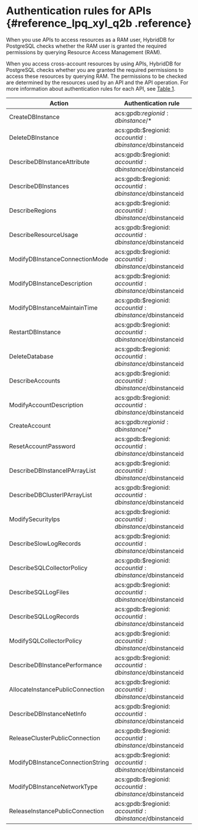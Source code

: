 # Authentication rules for APIs {#reference_lpq_xyl_q2b .reference}

When you use APIs to access resources as a RAM user, HybridDB for PostgreSQL checks whether the RAM user is granted the required permissions by querying Resource Access Management \(RAM\).

When you access cross-account resources by using APIs, HybridDB for PostgreSQL checks whether you are granted the required permissions to access these resources by querying RAM. The permissions to be checked are determined by the resources used by an API and the API operation. For more information about authentication rules for each API, see [Table 1](#table_zcx_cft_jbb).

|Action|Authentication rule|
|------|-------------------|
|CreateDBInstance|acs:gpdb:$regionid: dbinstance /$\*|
|DeleteDBInstance|acs:gpdb:$regionid: $accountid:dbinstance/$dbinstanceid|
|DescribeDBInstanceAttribute|acs:gpdb:$regionid: $accountid:dbinstance/$dbinstanceid|
|DescribeDBInstances|acs:gpdb:$regionid: $accountid:dbinstance/$dbinstanceid|
|DescribeRegions|acs:gpdb:$regionid: $accountid:dbinstance/$dbinstanceid|
|DescribeResourceUsage|acs:gpdb:$regionid: $accountid:dbinstance/$dbinstanceid|
|ModifyDBInstanceConnectionMode|acs:gpdb:$regionid: $accountid:dbinstance/$dbinstanceid|
|ModifyDBInstanceDescription|acs:gpdb:$regionid: $accountid:dbinstance/$dbinstanceid|
|ModifyDBInstanceMaintainTime|acs:gpdb:$regionid: $accountid:dbinstance/$dbinstanceid|
|RestartDBInstance|acs:gpdb:$regionid: $accountid:dbinstance/$dbinstanceid|
|DeleteDatabase|acs:gpdb:$regionid: $accountid:dbinstance/$dbinstanceid|
|DescribeAccounts|acs:gpdb:$regionid: $accountid:dbinstance/$dbinstanceid|
|ModifyAccountDescription|acs:gpdb:$regionid: $accountid:dbinstance/$dbinstanceid|
|CreateAccount|acs:gpdb:$regionid: dbinstance /$\*|
|ResetAccountPassword|acs:gpdb:$regionid: $accountid:dbinstance/$dbinstanceid|
|DescribeDBInstanceIPArrayList|acs:gpdb:$regionid: $accountid:dbinstance/$dbinstanceid|
|DescribeDBClusterIPArrayList|acs:gpdb:$regionid: $accountid:dbinstance/$dbinstanceid|
|ModifySecurityIps|acs:gpdb:$regionid: $accountid:dbinstance/$dbinstanceid|
|DescribeSlowLogRecords|acs:gpdb:$regionid: $accountid:dbinstance/$dbinstanceid|
|DescribeSQLCollectorPolicy|acs:gpdb:$regionid: $accountid:dbinstance/$dbinstanceid|
|DescribeSQLLogFiles|acs:gpdb:$regionid: $accountid:dbinstance/$dbinstanceid|
|DescribeSQLLogRecords|acs:gpdb:$regionid: $accountid:dbinstance/$dbinstanceid|
|ModifySQLCollectorPolicy|acs:gpdb:$regionid: $accountid:dbinstance/$dbinstanceid|
|DescribeDBInstancePerformance|acs:gpdb:$regionid: $accountid:dbinstance/$dbinstanceid|
|AllocateInstancePublicConnection|acs:gpdb:$regionid: $accountid:dbinstance/$dbinstanceid|
|DescribeDBInstanceNetInfo|acs:gpdb:$regionid: $accountid:dbinstance/$dbinstanceid|
|ReleaseClusterPublicConnection|acs:gpdb:$regionid: $accountid:dbinstance/$dbinstanceid|
|ModifyDBInstanceConnectionString|acs:gpdb:$regionid: $accountid:dbinstance/$dbinstanceid|
|ModifyDBInstanceNetworkType|acs:gpdb:$regionid: $accountid:dbinstance/$dbinstanceid|
|ReleaseInstancePublicConnection|acs:gpdb:$regionid: $accountid:dbinstance/$dbinstanceid|

